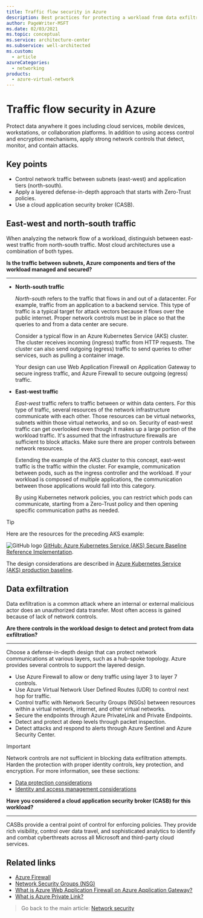 ```yaml
---
title: Traffic flow security in Azure
description: Best practices for protecting a workload from data exfiltration.
author: PageWriter-MSFT
ms.date: 02/03/2021
ms.topic: conceptual
ms.service: architecture-center
ms.subservice: well-architected
ms.custom:
  - article
azureCategories:
  - networking
products:
  - azure-virtual-network
---
```


# Traffic flow security in Azure

Protect data anywhere it goes including cloud services, mobile devices, workstations, or collaboration platforms. In addition to using access control and encryption mechanisms, apply strong network controls that detect, monitor, and contain attacks. 

## Key points

- Control network traffic between subnets (east-west) and application tiers (north-south).
- Apply a layered defense-in-depth approach that starts with Zero-Trust policies.
- Use a cloud application security broker (CASB).

## East-west and north-south traffic

When analyzing the network flow of a workload, distinguish between east-west traffic from north-south traffic. Most cloud architectures use a combination of both types.

**Is the traffic between subnets, Azure components and tiers of the workload managed and secured?**
***

- **North-south traffic**
    
    _North-south_ refers to the traffic that flows in and out of a datacenter. For example, traffic from an application to a backend service. This type of traffic is a typical target for attack vectors because it flows over the public internet. Proper network controls must be in place so that the queries to and from a data center are secure.

    Consider a typical flow in an Azure Kubernetes Service (AKS) cluster. The cluster receives incoming (ingress) traffic from HTTP requests. The cluster can also send outgoing (egress) traffic to send queries to other services, such as pulling a container image.

    Your design can use Web Application Firewall on Application Gateway to secure ingress traffic, and Azure Firewall to secure outgoing (egress) traffic.

- **East-west traffic**

    _East-west_ traffic refers to traffic between or within data centers. For this type of traffic, several resources of the network infrastructure communicate with each other. Those resources can be virtual networks, subnets within those virtual networks, and so on. Security of east-west traffic can get overlooked even though it makes up a large portion of the workload traffic. It's assumed that the infrastructure firewalls are sufficient to block attacks. Make sure there are proper controls between network resources.

    Extending the example of the AKS cluster to this concept, east-west traffic is the traffic within the cluster. For example, communication between pods, such as the ingress controller and the workload. If your workload is composed of multiple applications, the communication between those applications would fall into this category. 

    By using Kubernetes network policies, you can restrict which pods can communicate, starting from a Zero-Trust policy and then opening specific communication paths as needed.

> [!TIP]
> Here are the resources for the preceding AKS example:
>
> ![GitHub logo](../../_images/github.svg) [GitHub: Azure Kubernetes Service (AKS) Secure Baseline Reference Implementation](https://github.com/mspnp/aks-secure-baseline).
>
> The design considerations are described in [Azure Kubernetes Service (AKS) production baseline](/azure/architecture/reference-architectures/containers/aks/secure-baseline-aks).

## Data exfiltration

Data exfiltration is a common attack where an internal or external malicious actor does an unauthorized data transfer. Most often access is gained because of lack of network controls.

**Are there controls in the workload design to detect and protect from data exfiltration?**
***
Choose a defense-in-depth design that can protect network communications at various layers, such as a hub-spoke topology. Azure provides several controls to support the layered design. 
- Use Azure Firewall to allow or deny traffic using layer 3 to layer 7 controls. 
- Use Azure Virtual Network User Defined Routes (UDR) to control next hop for traffic. 
- Control traffic with Network Security Groups (NSGs) between resources within a virtual network, internet, and other virtual networks.
- Secure the endpoints through Azure PrivateLink and Private Endpoints.
- Detect and protect at deep levels through packet inspection. 
- Detect attacks and respond to alerts through Azure Sentinel and Azure Security Center.

> [!IMPORTANT] 
>
>Network controls are not sufficient in blocking data exfiltration attempts. Harden the protection with proper identity controls, key protection, and encryption. For more information, see these sections:
> - [Data protection considerations](design-storage.md)
> - [Identity and access management considerations](design-identity.md)

**Have you considered a cloud application security broker (CASB) for this workload?**
***

CASBs provide a central point of control for enforcing policies. They  provide rich visibility, control over data travel, and sophisticated analytics to identify and combat cyberthreats across all Microsoft and third-party cloud services.

## Related links
- [Azure Firewall](/azure/firewall/overview)
- [Network Security Groups (NSG)](/azure/virtual-network/security-overview)
- [What is Azure Web Application Firewall on Azure Application Gateway?](/azure/web-application-firewall/ag/ag-overview)
- [What is Azure Private Link?](/azure/private-link/private-link-overview)

> Go back to the main article: [Network security](design-network.md)
